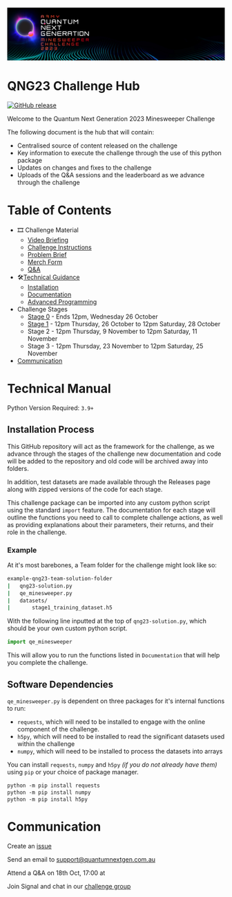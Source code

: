 <p align="center">
  <img src="https://github.com/ricohub01/qng23-challenge/blob/main/assets/images/Header.jpg?raw=true" alt="header"/>
</p>

# QNG23 Challenge Hub

[![GitHub release](https://img.shields.io/github/release/ricohub01/qng23-challenge.svg)](https://GitHub.com/ricohub01/qng23-challenge/releases/)

Welcome to the Quantum Next Generation 2023 Minesweeper Challenge

The following document is the hub that will contain: 
- Centralised source of content released on the challenge
- Key information to execute the challenge through the use of this python package
- Updates on changes and fixes to the challenge
- Uploads of the Q&A sessions and the leaderboard as we advance through the challenge

# Table of Contents
- 🎞️ Challenge Material
    - [Video Briefing](https://vimeo.com/869440571/e058164ca5?share=copy)
    - [Challenge Instructions](/assets/docs/QNG23%20Challenge%20instructions.pdf)
    - [Problem Brief](/assets/docs/PROBLEM-BRIEF.md)
    - [Merch Form](https://forms.office.com/Pages/ResponsePage.aspx?id=GU5i_LU-u0uHril7jkukjXwnWWTBCM5Gk5WyPCsZZjVUNUVDNENZUTNWSzlBU0hJU1hUTVI1TlI5Vi4u)
    - [Q&A](CHALLENGE-CONTENT.md#q&a)
- 🛠️[Technical Guidance](#technical-manual)
    - [Installation](#installation)
    - [Documentation](#documentation)
    - [Advanced Programming](#advanced-programming)
- Challenge Stages
    - [Stage 0](/STAGE-1.md) - Ends 12pm, Wednesday 26 October
    - [Stage 1](/STAGE-1.md) - 12pm Thursday, 26 October to 12pm Saturday, 28 October
    - Stage 2 - 12pm Thursday, 9 November to 12pm Saturday, 11 November
    - Stage 3 - 12pm Thursday, 23 November to 12pm Saturday, 25 November
- [Communication](#communication)

# Technical Manual

Python Version Required: `3.9+` 

## Installation Process
This GitHub repository will act as the framework for the challenge, as we advance through the stages of the challenge new documentation and code will be added to the repository and old code will be archived away into folders.

In addition, test datasets are made available through the Releases page along with zipped versions of the code for each stage.

This challenge package can be imported into any custom python script using the standard `import` feature. The documentation for each stage will outline the functions you need to call to complete challenge actions, as well as providing explanations about their parameters, their returns, and their role in the challenge.

### Example

At it's most barebones, a Team folder for the challenge might look like so:
```bash
example-qng23-team-solution-folder
|   qng23-solution.py
|   qe_minesweeper.py
|   datasets/
|       stage1_training_dataset.h5
```

With the following line inputted at the top of `qng23-solution.py`, which should be your own custom python script.
```python
import qe_minesweeper
```
This will allow you to run the functions listed in `Documentation` that will help you complete the challenge.

## Software Dependencies
`qe_minesweeper.py` is dependent on three packages for it's internal functions to run:
- `requests`, which will need to be installed to engage with the online component of the challenge.
- `h5py`, which will need to be installed to read the significant datasets used within the challenge
- `numpy`, which will need to be installed to process the datasets into arrays

You can install `requests`, `numpy` and `h5py` *(if you do not already have them)* using `pip` or your choice of package manager.
```
python -m pip install requests
python -m pip install numpy
python -m pip install h5py
```

# Communication

Create an [issue](https://github.com/RICOHub01/QNG23-Challenge/issues)

Send an email to [support@quantumnextgen.com.au](mailto:support@quantumnextgen.com.au)

Attend a Q&A on 18th Oct, 17:00 at 

Join Signal and chat in our [challenge group](https://signal.group/#CjQKIAB9t0m64V4PAwYP1NYVtYfAkoUx6DoRGidCKUoM11qMEhD4wyk4hU6KsNz0ZTT2V8EW)